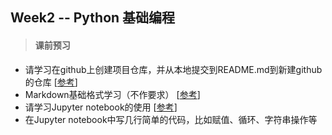 ## Week2 -- Python 基础编程

> #### 课前预习
* 请学习在github上创建项目仓库，并从本地提交到README.md到新建github的仓库 [[参考](https://www.cnblogs.com/specter45/p/github.html)]
* Markdown基础格式学习（不作要求） [[参考](https://www.cnblogs.com/xinmengwuheng/p/5794899.html)]
* 请学习Jupyter notebook的使用 [[参考](https://www.cnblogs.com/nxld/p/6566380.html)]
* 在Jupyter notebook中写几行简单的代码，比如赋值、循环、字符串操作等

